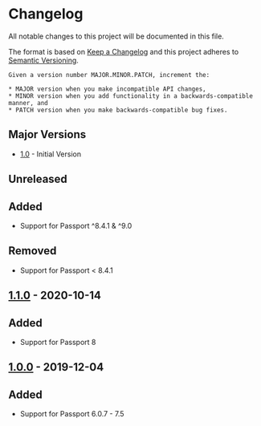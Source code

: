 # Changelog
All notable changes to this project will be documented in this file.

The format is based on [Keep a Changelog](http://keepachangelog.com/en/1.0.0/)
and this project adheres to [Semantic Versioning](http://semver.org/spec/v2.0.0.html).

    Given a version number MAJOR.MINOR.PATCH, increment the:

    * MAJOR version when you make incompatible API changes,
    * MINOR version when you add functionality in a backwards-compatible manner, and
    * PATCH version when you make backwards-compatible bug fixes.

## Major Versions
* [1.0](#100---2019-12-04) - Initial Version

## Unreleased
## Added
- Support for Passport ^8.4.1 & ^9.0

## Removed
- Support for Passport < 8.4.1

## [1.1.0] - 2020-10-14
## Added
- Support for Passport 8

## [1.0.0] - 2019-12-04
## Added
- Support for Passport 6.0.7 - 7.5

[Unreleased]: https://github.com/netsells/hatchly-platform/compare/1.1.0...HEAD
[1.1.0]: https://github.com/netsells/hatchly-platform/compare/1.0.0...1.1.0
[1.0.0]: https://github.com/netsells/hatchly-platform/compare/1.0.0
